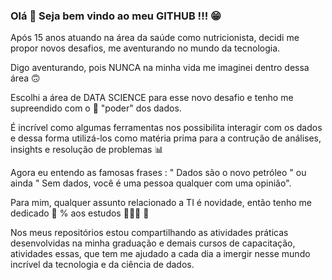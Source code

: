 ### Olá 👋 Seja bem vindo ao meu GITHUB !!! 😁


Após 15 anos atuando na área da saúde como nutricionista, decidi me propor novos desafios, me aventurando no mundo da tecnologia.

Digo aventurando, pois NUNCA na minha vida me imaginei dentro dessa área 🙃

Escolhi a área de DATA SCIENCE para esse novo desafio e tenho me supreendido com o 💪 "poder" dos dados.

É incrível como algumas ferramentas nos possibilita interagir com os dados e dessa forma utilizá-los como matéria prima para a contrução de análises, insights e resolução de problemas 📊

Agora eu entendo as famosas frases : " Dados são o novo petróleo "  ou ainda " Sem dados, você é uma pessoa qualquer com uma opinião".
 
Para mim, qualquer assunto relacionado a TI é novidade, então tenho me dedicado 💯 % aos estudos 👩🏻‍💻 📖

Nos meus repositórios estou compartilhando as atividades práticas desenvolvidas na minha graduação e demais cursos de capacitação, atividades essas, que tem me ajudado
a cada dia  a imergir nesse mundo incrível da tecnologia e da ciência de dados.
